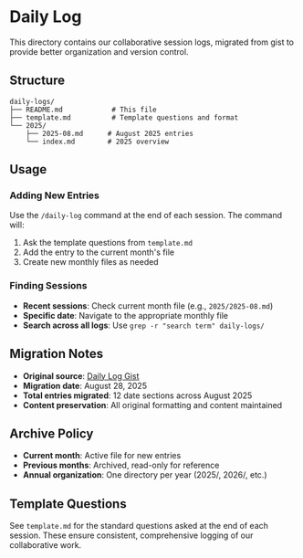 # Daily Log

This directory contains our collaborative session logs, migrated from gist to provide better organization and version control.

## Structure

```
daily-logs/
├── README.md            # This file
├── template.md          # Template questions and format
└── 2025/
    ├── 2025-08.md      # August 2025 entries
    └── index.md        # 2025 overview
```

## Usage

### Adding New Entries
Use the `/daily-log` command at the end of each session. The command will:
1. Ask the template questions from `template.md`
2. Add the entry to the current month's file
3. Create new monthly files as needed

### Finding Sessions
- **Recent sessions**: Check current month file (e.g., `2025/2025-08.md`)
- **Specific date**: Navigate to the appropriate monthly file
- **Search across all logs**: Use `grep -r "search term" daily-logs/`

## Migration Notes

- **Original source**: [Daily Log Gist](https://gist.github.com/nicksteffens/5e2da7e26d47e0e734935cdcdbb1df73)
- **Migration date**: August 28, 2025
- **Total entries migrated**: 12 date sections across August 2025
- **Content preservation**: All original formatting and content maintained

## Archive Policy

- **Current month**: Active file for new entries
- **Previous months**: Archived, read-only for reference
- **Annual organization**: One directory per year (2025/, 2026/, etc.)

## Template Questions

See `template.md` for the standard questions asked at the end of each session. These ensure consistent, comprehensive logging of our collaborative work.